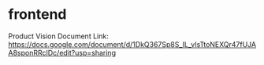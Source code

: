 # frontend

Product Vision Document Link: https://docs.google.com/document/d/1DkQ367Sp8S_IL_vIsTtoNEXQr47fUJAA8sponRRcIDc/edit?usp=sharing
